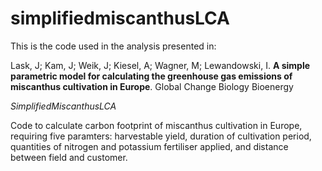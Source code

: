 # simplifiedmiscanthusLCA

This is the code used in the analysis presented in:

Lask, J; Kam, J; Weik, J; Kiesel, A; Wagner, M; Lewandowski, I. **A simple parametric model for calculating the greenhouse gas emissions of miscanthus cultivation in Europe**. Global Change Biology Bioenergy

*SimplifiedMiscanthusLCA*

Code to calculate carbon footprint of miscanthus cultivation in Europe, requiring five paramters: harvestable yield, duration of cultivation period, quantities of nitrogen and potassium fertiliser applied, and distance between field and customer.
